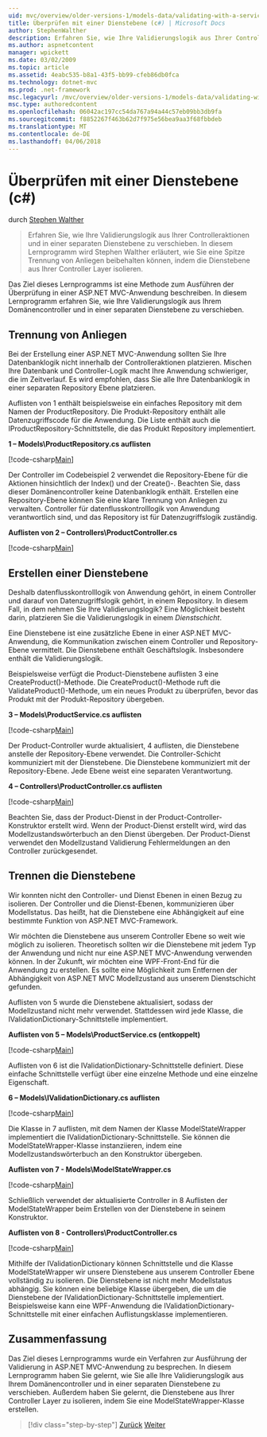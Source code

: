 ```yaml
---
uid: mvc/overview/older-versions-1/models-data/validating-with-a-service-layer-cs
title: Überprüfen mit einer Dienstebene (c#) | Microsoft Docs
author: StephenWalther
description: Erfahren Sie, wie Ihre Validierungslogik aus Ihrer Controlleraktionen und in einer separaten Dienstebene zu verschieben. In diesem Lernprogramm Stephen Walther wird erläutert, wie Sie...
ms.author: aspnetcontent
manager: wpickett
ms.date: 03/02/2009
ms.topic: article
ms.assetid: 4eabc535-b8a1-43f5-bb99-cfeb86db0fca
ms.technology: dotnet-mvc
ms.prod: .net-framework
msc.legacyurl: /mvc/overview/older-versions-1/models-data/validating-with-a-service-layer-cs
msc.type: authoredcontent
ms.openlocfilehash: 06042ac197cc54da767a94a44c57eb09bb3db9fa
ms.sourcegitcommit: f8852267f463b62d7f975e56bea9aa3f68fbbdeb
ms.translationtype: MT
ms.contentlocale: de-DE
ms.lasthandoff: 04/06/2018
---
```

<a name="validating-with-a-service-layer-c"></a>Überprüfen mit einer Dienstebene (c#)
====================
durch [Stephen Walther](https://github.com/StephenWalther)

> Erfahren Sie, wie Ihre Validierungslogik aus Ihrer Controlleraktionen und in einer separaten Dienstebene zu verschieben. In diesem Lernprogramm wird Stephen Walther erläutert, wie Sie eine Spitze Trennung von Anliegen beibehalten können, indem die Dienstebene aus Ihrer Controller Layer isolieren.


Das Ziel dieses Lernprogramms ist eine Methode zum Ausführen der Überprüfung in einer ASP.NET MVC-Anwendung beschreiben. In diesem Lernprogramm erfahren Sie, wie Ihre Validierungslogik aus Ihrem Domänencontroller und in einer separaten Dienstebene zu verschieben.

## <a name="separating-concerns"></a>Trennung von Anliegen

Bei der Erstellung einer ASP.NET MVC-Anwendung sollten Sie Ihre Datenbanklogik nicht innerhalb der Controlleraktionen platzieren. Mischen Ihre Datenbank und Controller-Logik macht Ihre Anwendung schwieriger, die im Zeitverlauf. Es wird empfohlen, dass Sie alle Ihre Datenbanklogik in einer separaten Repository Ebene platzieren.

Auflisten von 1 enthält beispielsweise ein einfaches Repository mit dem Namen der ProductRepository. Die Produkt-Repository enthält alle Datenzugriffscode für die Anwendung. Die Liste enthält auch die IProductRepository-Schnittstelle, die das Produkt Repository implementiert.

**1 – Models\ProductRepository.cs auflisten**

[!code-csharp[Main](validating-with-a-service-layer-cs/samples/sample1.cs)]

Der Controller im Codebeispiel 2 verwendet die Repository-Ebene für die Aktionen hinsichtlich der Index() und der Create()-. Beachten Sie, dass dieser Domänencontroller keine Datenbanklogik enthält. Erstellen eine Repository-Ebene können Sie eine klare Trennung von Anliegen zu verwalten. Controller für datenflusskontrolllogik von Anwendung verantwortlich sind, und das Repository ist für Datenzugriffslogik zuständig.

**Auflisten von 2 – Controllers\ProductController.cs**

[!code-csharp[Main](validating-with-a-service-layer-cs/samples/sample2.cs)]

## <a name="creating-a-service-layer"></a>Erstellen einer Dienstebene

Deshalb datenflusskontrolllogik von Anwendung gehört, in einem Controller und darauf von Datenzugriffslogik gehört, in einem Repository. In diesem Fall, in dem nehmen Sie Ihre Validierungslogik? Eine Möglichkeit besteht darin, platzieren Sie die Validierungslogik in einem *Dienstschicht*.

Eine Dienstebene ist eine zusätzliche Ebene in einer ASP.NET MVC-Anwendung, die Kommunikation zwischen einem Controller und Repository-Ebene vermittelt. Die Dienstebene enthält Geschäftslogik. Insbesondere enthält die Validierungslogik.

Beispielsweise verfügt die Product-Dienstebene auflisten 3 eine CreateProduct()-Methode. Die CreateProduct()-Methode ruft die ValidateProduct()-Methode, um ein neues Produkt zu überprüfen, bevor das Produkt mit der Produkt-Repository übergeben.

**3 – Models\ProductService.cs auflisten**

[!code-csharp[Main](validating-with-a-service-layer-cs/samples/sample3.cs)]

Der Product-Controller wurde aktualisiert, 4 auflisten, die Dienstebene anstelle der Repository-Ebene verwendet. Die Controller-Schicht kommuniziert mit der Dienstebene. Die Dienstebene kommuniziert mit der Repository-Ebene. Jede Ebene weist eine separaten Verantwortung.

**4 – Controllers\ProductController.cs auflisten**

[!code-csharp[Main](validating-with-a-service-layer-cs/samples/sample4.cs)]

Beachten Sie, dass der Product-Dienst in der Product-Controller-Konstruktor erstellt wird. Wenn der Product-Dienst erstellt wird, wird das Modellzustandswörterbuch an den Dienst übergeben. Der Product-Dienst verwendet den Modellzustand Validierung Fehlermeldungen an den Controller zurückgesendet.

## <a name="decoupling-the-service-layer"></a>Trennen die Dienstebene

Wir konnten nicht den Controller- und Dienst Ebenen in einen Bezug zu isolieren. Der Controller und die Dienst-Ebenen, kommunizieren über Modellstatus. Das heißt, hat die Dienstebene eine Abhängigkeit auf eine bestimmte Funktion von ASP.NET MVC-Framework.

Wir möchten die Dienstebene aus unserem Controller Ebene so weit wie möglich zu isolieren. Theoretisch sollten wir die Dienstebene mit jedem Typ der Anwendung und nicht nur eine ASP.NET MVC-Anwendung verwenden können. In der Zukunft, wir möchten eine WPF-Front-End für die Anwendung zu erstellen. Es sollte eine Möglichkeit zum Entfernen der Abhängigkeit von ASP.NET MVC Modellzustand aus unserem Dienstschicht gefunden.

Auflisten von 5 wurde die Dienstebene aktualisiert, sodass der Modellzustand nicht mehr verwendet. Stattdessen wird jede Klasse, die IValidationDictionary-Schnittstelle implementiert.

**Auflisten von 5 – Models\ProductService.cs (entkoppelt)**

[!code-csharp[Main](validating-with-a-service-layer-cs/samples/sample5.cs)]

Auflisten von 6 ist die IValidationDictionary-Schnittstelle definiert. Diese einfache Schnittstelle verfügt über eine einzelne Methode und eine einzelne Eigenschaft.

**6 – Models\IValidationDictionary.cs auflisten**

[!code-csharp[Main](validating-with-a-service-layer-cs/samples/sample6.cs)]

Die Klasse in 7 auflisten, mit dem Namen der Klasse ModelStateWrapper implementiert die IValidationDictionary-Schnittstelle. Sie können die ModelStateWrapper-Klasse instanziieren, indem eine Modellzustandswörterbuch an den Konstruktor übergeben.

**Auflisten von 7 - Models\ModelStateWrapper.cs**

[!code-csharp[Main](validating-with-a-service-layer-cs/samples/sample7.cs)]

Schließlich verwendet der aktualisierte Controller in 8 Auflisten der ModelStateWrapper beim Erstellen von der Dienstebene in seinem Konstruktor.

**Auflisten von 8 - Controllers\ProductController.cs**

[!code-csharp[Main](validating-with-a-service-layer-cs/samples/sample8.cs)]

Mithilfe der IValidationDictionary können Schnittstelle und die Klasse ModelStateWrapper wir unsere Dienstebene aus unserem Controller Ebene vollständig zu isolieren. Die Dienstebene ist nicht mehr Modellstatus abhängig. Sie können eine beliebige Klasse übergeben, die um die Dienstebene der IValidationDictionary-Schnittstelle implementiert. Beispielsweise kann eine WPF-Anwendung die IValidationDictionary-Schnittstelle mit einer einfachen Auflistungsklasse implementieren.

## <a name="summary"></a>Zusammenfassung

Das Ziel dieses Lernprogramms wurde ein Verfahren zur Ausführung der Validierung in ASP.NET MVC-Anwendung zu besprechen. In diesem Lernprogramm haben Sie gelernt, wie Sie alle Ihre Validierungslogik aus Ihrem Domänencontroller und in einer separaten Dienstebene zu verschieben. Außerdem haben Sie gelernt, die Dienstebene aus Ihrer Controller Layer zu isolieren, indem Sie eine ModelStateWrapper-Klasse erstellen.

> [!div class="step-by-step"]
> [Zurück](validating-with-the-idataerrorinfo-interface-cs.md)
> [Weiter](validation-with-the-data-annotation-validators-cs.md)
